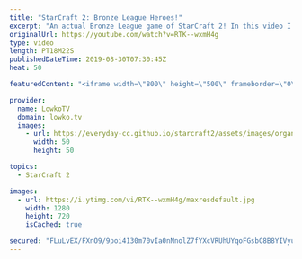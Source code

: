 ```yaml
---
title: "StarCraft 2: Bronze League Heroes!"
excerpt: "An actual Bronze League game of StarCraft 2! In this video I commentate a game between RewaS and Papak. It's time for Bronze League Heroes.  Get exclusive content & support my work: http://www.patreon.com/lowkotv  If you have an awesome replay of StarCraft 2 that you think is worth casting, you can send"
originalUrl: https://youtube.com/watch?v=RTK--wxmH4g
type: video
length: PT18M22S
publishedDateTime: 2019-08-30T07:30:45Z
heat: 50

featuredContent: "<iframe width=\"800\" height=\"500\" frameborder=\"0\" src=\"https://www.youtube.com/embed/RTK--wxmH4g\" allow=\"accelerometer; autoplay; encrypted-media; gyroscope; picture-in-picture\" allowfullscreen></iframe>"

provider:
  name: LowkoTV
  domain: lowko.tv
  images:
    - url: https://everyday-cc.github.io/starcraft2/assets/images/organizations/lowko.tv-50x50.jpg
      width: 50
      height: 50

topics:
  - StarCraft 2

images:
  - url: https://i.ytimg.com/vi/RTK--wxmH4g/maxresdefault.jpg
    width: 1280
    height: 720
    isCached: true

secured: "FLuLvEX/FXnO9/9poi4130m70vIa0nNnolZ7fYXcVRUhUYqoFGsbC8B8YIVyuW3ihgmlDFQXIw71ra4F8In9G4uGH3EEYss+ogmDJbSINLu03TosetGBDYDuPHGMZbfZanvpky3DSACzq14Wu4Fj4cAzmqNr0JgyhuEm/n+FkNSyyEZHUFHlxzwWKRyFppF0nMDQdnnQy4AmR/WLrvqvLOTXelHDTsncKIeQRaaEsRSSYmIDOux+8c+6cEqegMlJHUIHF50q6q/b6RKnC0x2ejiNIBx6vQYHkoaF4gWxNfN+ZOLkWc1TcEkOr3QfzN7a62wZFY9/yKmOSqdQbpBn5P4vhc094NUaKj7bvoSeSyP8oW6Xfe4UD3DL5gyMYd2UgKxrU6zUgbuaRvV65l3nGa4AK1n6XMV+kSw2hXEV3F/xsSr8Kkvov/3JkbFPvaT6;kovMGNp1BST6Ol833+NbrQ=="
---
```



